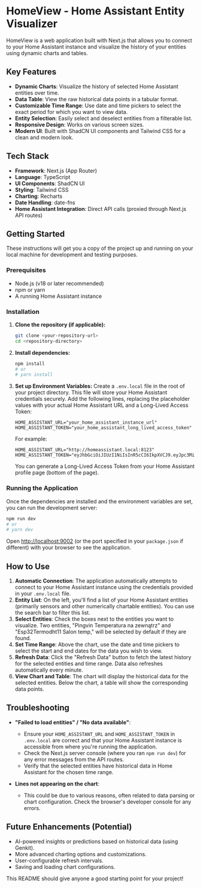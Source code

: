
# HomeView - Home Assistant Entity Visualizer

HomeView is a web application built with Next.js that allows you to connect to your Home Assistant instance and visualize the history of your entities using dynamic charts and tables.

## Key Features

- **Dynamic Charts**: Visualize the history of selected Home Assistant entities over time.
- **Data Table**: View the raw historical data points in a tabular format.
- **Customizable Time Range**: Use date and time pickers to select the exact period for which you want to view data.
- **Entity Selection**: Easily select and deselect entities from a filterable list.
- **Responsive Design**: Works on various screen sizes.
- **Modern UI**: Built with ShadCN UI components and Tailwind CSS for a clean and modern look.

## Tech Stack

- **Framework**: Next.js (App Router)
- **Language**: TypeScript
- **UI Components**: ShadCN UI
- **Styling**: Tailwind CSS
- **Charting**: Recharts
- **Date Handling**: date-fns
- **Home Assistant Integration**: Direct API calls (proxied through Next.js API routes)

## Getting Started

These instructions will get you a copy of the project up and running on your local machine for development and testing purposes.

### Prerequisites

- Node.js (v18 or later recommended)
- npm or yarn
- A running Home Assistant instance

### Installation

1.  **Clone the repository (if applicable):**
    ```bash
    git clone <your-repository-url>
    cd <repository-directory>
    ```

2.  **Install dependencies:**
    ```bash
    npm install
    # or
    # yarn install
    ```

3.  **Set up Environment Variables:**
    Create a `.env.local` file in the root of your project directory. This file will store your Home Assistant credentials securely. Add the following lines, replacing the placeholder values with your actual Home Assistant URL and a Long-Lived Access Token:

    ```plaintext
    HOME_ASSISTANT_URL="your_home_assistant_instance_url"
    HOME_ASSISTANT_TOKEN="your_home_assistant_long_lived_access_token"
    ```
    For example:
    ```plaintext
    HOME_ASSISTANT_URL="http://homeassistant.local:8123"
    HOME_ASSISTANT_TOKEN="eyJhbGciOiJIUzI1NiIsInR5cCI6IkpXVCJ9.eyJpc3MiOiJhY..."
    ```
    You can generate a Long-Lived Access Token from your Home Assistant profile page (bottom of the page).

### Running the Application

Once the dependencies are installed and the environment variables are set, you can run the development server:

```bash
npm run dev
# or
# yarn dev
```

Open [http://localhost:9002](http://localhost:9002) (or the port specified in your `package.json` if different) with your browser to see the application.

## How to Use

1.  **Automatic Connection**: The application automatically attempts to connect to your Home Assistant instance using the credentials provided in your `.env.local` file.
2.  **Entity List**: On the left, you'll find a list of your Home Assistant entities (primarily sensors and other numerically chartable entities). You can use the search bar to filter this list.
3.  **Select Entities**: Check the boxes next to the entities you want to visualize. Two entities, "Pingvin Temperatura na zewnątrz" and "Esp32Termodht11 Salon temp," will be selected by default if they are found.
4.  **Set Time Range**: Above the chart, use the date and time pickers to select the start and end dates for the data you wish to view.
5.  **Refresh Data**: Click the "Refresh Data" button to fetch the latest history for the selected entities and time range. Data also refreshes automatically every minute.
6.  **View Chart and Table**: The chart will display the historical data for the selected entities. Below the chart, a table will show the corresponding data points.

## Troubleshooting

- **"Failed to load entities" / "No data available"**:
    - Ensure your `HOME_ASSISTANT_URL` and `HOME_ASSISTANT_TOKEN` in `.env.local` are correct and that your Home Assistant instance is accessible from where you're running the application.
    - Check the Next.js server console (where you ran `npm run dev`) for any error messages from the API routes.
    - Verify that the selected entities have historical data in Home Assistant for the chosen time range.

- **Lines not appearing on the chart**:
    - This could be due to various reasons, often related to data parsing or chart configuration. Check the browser's developer console for any errors.

## Future Enhancements (Potential)

- AI-powered insights or predictions based on historical data (using Genkit).
- More advanced charting options and customizations.
- User-configurable refresh intervals.
- Saving and loading chart configurations.

This README should give anyone a good starting point for your project!
